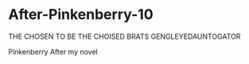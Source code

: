 # After-Pinkenberry-10

THE CHOSEN TO BE THE CHOISED BRATS GENGLEYEDAUNTOGATOR

Pinkenberry After my novel
